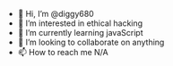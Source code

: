 - 👋 Hi, I’m @diggy680
- 👀 I’m interested in ethical hacking
- 🌱 I’m currently learning javaScript
- 💞️ I’m looking to collaborate on anything
- 📫 How to reach me N/A

<!---
diggy680/diggy680 is a ✨ special ✨ repository because its `README.md` (this file) appears on your GitHub profile.
You can click the Preview link to take a look at your changes.
--->
